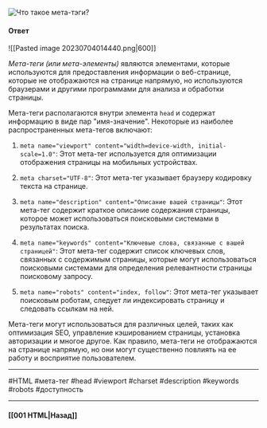![Что такое мета-тэги?](https://youtu.be/ngyOYuTrUk8?t=205)

#### Ответ

![[Pasted image 20230704014440.png|600]]

*Мета-теги (или мета-элементы)*  являются элементами, которые используются для предоставления информации о веб-странице, которые не отображаются на странице напрямую, но используются браузерами и другими программами для анализа и обработки страницы.

Мета-теги располагаются внутри элемента `head` и содержат информацию в виде пар "имя-значение". Некоторые из наиболее распространенных мета-тегов включают:

1. `meta name="viewport" content="width=device-width, initial-scale=1.0"`: Этот мета-тег используется для оптимизации отображения страницы на мобильных устройствах.
    
2. `meta charset="UTF-8"`: Этот мета-тег указывает браузеру кодировку текста на странице.
    
3. `meta name="description" content="Описание вашей страницы"`: Этот мета-тег содержит краткое описание содержания страницы, которое может использоваться поисковыми системами в результатах поиска.
    
4. `meta name="keywords" content="Ключевые слова, связанные с вашей страницей"`: Этот мета-тег содержит список ключевых слов, связанных с содержимым страницы, которые могут использоваться поисковыми системами для определения релевантности страницы поисковому запросу.
    
5. `meta name="robots" content="index, follow"`: Этот мета-тег указывает поисковым роботам, следует ли индексировать страницу и следовать ссылкам на ней.
    

Мета-теги могут использоваться для различных целей, таких как оптимизация SEO, управление кэшированием страницы, установка авторизации и многое другое. Как правило, мета-теги не отображаются на странице напрямую, но они могут существенно повлиять на ее работу и восприятие пользователем.

___
#HTML #мета-тег #head #viewport #charset #description #keywords #robots #доступность 

___

#### [[001 HTML|Назад]]